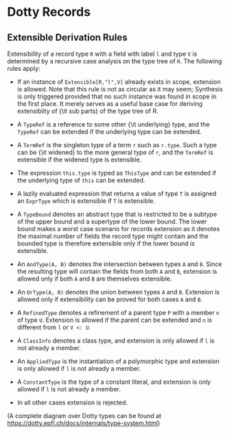 # Dotty Records

## Extensible Derivation Rules

Extensibility of a record type `R` with a field with label `l` and type `V` is determined by a recursive case analysis on the type tree of `R`. The following rules apply:

- If an instance of `Extensible[R,"l",V]` already exists in scope, extension is allowed.
Note that this rule is not as circular as it may seem;
Synthesis is only triggered provided that no such instance was found in scope in the first place. It merely serves as a useful base case for deriving extensiblity of {\it sub parts} of the type tree of R.

- A `TypeRef` is a reference to some other {\it underlying} type, and the `TypeRef` can be extended if the underlying type can be extended.

- A `TermRef` is the singleton type of a term `r` such as `r.type`. Such a type can be {\it widened} to the more general type of `r`, and the `TermRef` is extensible if the widened type is extensible.

- The expression `this.type` is typed as `ThisType` and can be extended if the underlying type of `this` can be extended.

- A lazily evaluated expression that returns a value of type `T` is assigned an `ExprType` which is extensible if `T` is extensible.

- A `TypeBound` denotes an abstract type that is restricted to be a subtype of the upper bound and a supertype of the lower bound. The lower bound makes a worst case scenario for records extension as it denotes the maximal number of fields the record type might contain and the bounded type is therefore extensible only if the lower bound is extensible.

- An `AndType(A, B)` denotes the intersection between types `A` and `B`. Since the resulting type will contain the fields from both `A` and `B`, extension is allowed only if both `A` and `B` are themselves extensible.

- An `OrType(A, B)` denotes the union between types `A` and `B`. Extension is allowed only if extensibility can be proved for both cases `A` and `B`.

- A `RefinedType` denotes a refinement of a parent type `P` with a member `n` of type `U`. Extension is allowed if the parent can be extended and `n` is different from `l` or `V <: U`.

- A `ClassInfo` denotes a class type, and extension is only allowed if `l` is not already a member.

- An `AppliedType` is the instantiation of a polymorphic type and extension is only allowed if `l` is not already a member.

- A `ConstantType` is the type of a constant literal, and extension is only allowed if `l` is not already a member.

- In all other cases extension is rejected.

(A complete diagram over Dotty types can be found at <https://dotty.epfl.ch/docs/internals/type-system.html>)